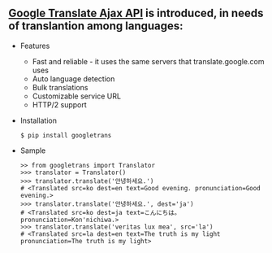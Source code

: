 ## [Google Translate Ajax API](https://pypi.org/project/googletrans/) is introduced, in needs of translantion among languages:

* Features
    + Fast and reliable - it uses the same servers that translate.google.com uses
    + Auto language detection
    + Bulk translations
    + Customizable service URL
    + HTTP/2 support

* Installation
    
      $ pip install googletrans

* Sample

      >> from googletrans import Translator
      >>> translator = Translator()
      >>> translator.translate('안녕하세요.')
      # <Translated src=ko dest=en text=Good evening. pronunciation=Good evening.>
      >>> translator.translate('안녕하세요.', dest='ja')
      # <Translated src=ko dest=ja text=こんにちは。 pronunciation=Kon'nichiwa.>
      >>> translator.translate('veritas lux mea', src='la')
      # <Translated src=la dest=en text=The truth is my light pronunciation=The truth is my light>
